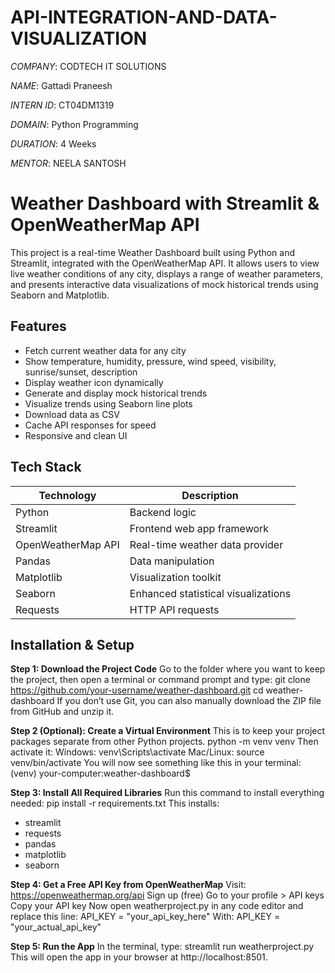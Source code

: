 # API-INTEGRATION-AND-DATA-VISUALIZATION

*COMPANY*: CODTECH IT SOLUTIONS

*NAME*: Gattadi Praneesh

*INTERN ID*: CT04DM1319

*DOMAIN*: Python Programming

*DURATION*: 4 Weeks

*MENTOR*: NEELA SANTOSH

# Weather Dashboard with Streamlit & OpenWeatherMap API

This project is a real-time Weather Dashboard built using Python and Streamlit, integrated with the OpenWeatherMap API. It allows users to view live weather conditions of any city, displays a range of weather parameters, and presents interactive data visualizations of mock historical trends using Seaborn and Matplotlib.

## Features

- Fetch current weather data for any city
- Show temperature, humidity, pressure, wind speed, visibility, sunrise/sunset, description
- Display weather icon dynamically
- Generate and display mock historical trends
- Visualize trends using Seaborn line plots
- Download data as CSV
- Cache API responses for speed
- Responsive and clean UI

## Tech Stack

| Technology   | Description                              |
|--------------|------------------------------------------|
| Python       | Backend logic                            |
| Streamlit    | Frontend web app framework               |
| OpenWeatherMap API | Real-time weather data provider  |
| Pandas       | Data manipulation                        |
| Matplotlib   | Visualization toolkit                    |
| Seaborn      | Enhanced statistical visualizations      |
| Requests     | HTTP API requests                        |

## Installation & Setup

**Step 1: Download the Project Code**
Go to the folder where you want to keep the project, then open a terminal or command prompt and type:
git clone https://github.com/your-username/weather-dashboard.git
cd weather-dashboard
If you don’t use Git, you can also manually download the ZIP file from GitHub and unzip it.

**Step 2 (Optional): Create a Virtual Environment**
This is to keep your project packages separate from other Python projects.
python -m venv venv
Then activate it:
Windows:
venv\Scripts\activate
Mac/Linux:
source venv/bin/activate
You will now see something like this in your terminal:
(venv) your-computer:weather-dashboard$

**Step 3: Install All Required Libraries**
Run this command to install everything needed:
pip install -r requirements.txt
This installs:
- streamlit
- requests
- pandas
- matplotlib
- seaborn

**Step 4: Get a Free API Key from OpenWeatherMap**
Visit: https://openweathermap.org/api
Sign up (free)
Go to your profile > API keys
Copy your API key
Now open weatherproject.py in any code editor and replace this line:
API_KEY = "your_api_key_here"
With:
API_KEY = "your_actual_api_key"

**Step 5: Run the App**
In the terminal, type:
streamlit run weatherproject.py
This will open the app in your browser at http://localhost:8501.










